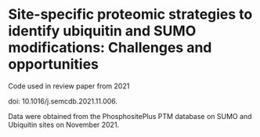 # Site-specific proteomic strategies to identify ubiquitin and SUMO modifications: Challenges and opportunities
Code used in review paper from 2021

doi: 10.1016/j.semcdb.2021.11.006.


Data were obtained from the PhosphositePlus PTM database on SUMO and Ubiquitin sites on November 2021.
